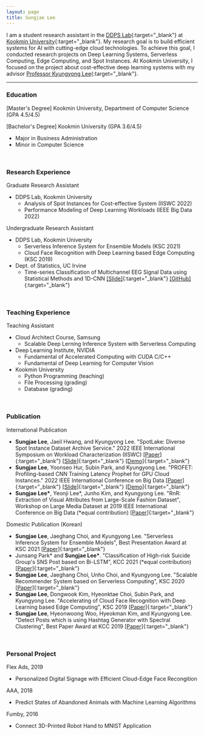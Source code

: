 ```yaml
---
layout: page
title: Sungjae Lee
---
```


I am a student research assistant in the [DDPS Lab](https://ddps.cloud){:target="_blank"} at [Kookmin University](https://kookmin.ac.kr){:target="_blank"}. My research goal is to build efficient systems for AI with cutting-edge cloud technologies. To achieve this goal, I conducted research projects on Deep Learning Systems, Serverless Computing, Edge Computing, and Spot Instances. At Kookmin University, I focused on the project about cost-effective deep learning systems with my advisor [Professor Kyungyong Lee](http://leeky.me){:target="_blank"}.

---

### Education
[Master's Degree] Kookmin University, Department of Computer Science (GPA 4.5/4.5)

[Bachelor's Degree] Kookmin University (GPA 3.6/4.5)
- Major in Business Administration
- Minor in Computer Science

<br>

### Research Experience
Graduate Research Assistant
- DDPS Lab, Kookmin University
    - Analysis of Spot Instances for Cost-effective System (IISWC 2022)
    - Performance Modeling of Deep Learning Workloads (IEEE Big Data 2022)

Undergraduate Research Assistant
- DDPS Lab, Kookmin University
    - Serverless Inference System for Ensemble Models (KSC 2021)
    - Cloud Face Recognition with Deep Learning based Edge Computing (KSC 2019)
- Dept. of Statistics, UC Irvine
    - Time-series Classification of Multichannel EEG Signal Data using Statistical Methods and 1D-CNN [\[Slide\]](https://drive.google.com/file/d/1fd05zmyQ9z8WzF83ewiuBcAHSfojQdpa/view){:target="_blank"} [\[GitHub\]](https://github.com/james-sungjae-lee/Deep-EEG){:target="_blank"}

<br>

### Teaching Experience
Teaching Assistant
- Cloud Architect Course, Samsung
    - Scalable Deep Lerning Inference System with Serverless Computing
- Deep Learning Institute, NVIDIA
    - Fundamental of Accelerated Computing with CUDA C/C++
    - Fundamental of Deep Learning for Computer Vision
- Kookmin University
    - Python Programming (teaching)
    - File Processing (grading)
    - Database (grading)

<br>

### Publication
International Publication
- **Sungjae Lee**, Jaeil Hwang, and Kyungyong Lee. "SpotLake: Diverse Spot Instance Dataset Archive Service." 2022 IEEE International Symposium on Workload Characterization (IISWC) [\[Paper\]](https://ieeexplore.ieee.org/document/9975369){:target="_blank"} [\[Slide\]](https://drive.google.com/file/d/1Bt4nV1QHnZuxGp_6kPhU3WSNtwSsnRC-/view){:target="_blank"} [\[Demo\]](https://spotlake.ddps.cloud/){:target="_blank"}
- **Sungjae Lee**, Yoonseo Hur, Subin Park, and Kyungyong Lee. "PROFET: Profiling-based CNN Training Latency Prophet for GPU Cloud Instances." 2022 IEEE International Conference on Big Data  [\[Paper\]](https://arxiv.org/abs/2208.05130){:target="_blank"} [\[Slide\]](https://drive.google.com/file/d/1naS2kj-O9u2LU3cU0VHtnM276dExm3Mw/view){:target="_blank"} [\[Demo\]](http://profet.ddps.cloud/){:target="_blank"}
- **Sungjae Lee\***, Yeonji Lee\*, Junho Kim, and Kyungyong Lee. "RnR: Extraction of Visual Attributes from Large-Scale Fashion Dataset", Workshop on Large Media Dataset at 2019 IEEE International Conference on Big Data (*equal contribution) [\[Paper\]](https://ieeexplore.ieee.org/document/9006595){:target="_blank"}

Domestic Publication (Korean)
- **Sungjae Lee**, Jaeghang Choi, and Kyungyong Lee. "Serverless Inference System for Ensemble Models", Best Presentation Award at KSC 2021 [\[Paper\]](https://www.dbpia.co.kr/pdf/pdfView.do?nodeId=NODE11035959){:target="_blank"}
- Junsang Park\* and **Sungjae Lee\***. "Classification of High-risk Suicide Group's SNS Post based on Bi-LSTM", KCC 2021 (*equal contribution) [\[Paper\]](https://www.dbpia.co.kr/pdf/pdfView.do?nodeId=NODE10582929){:target="_blank"}
- **Sungjae Lee**, Jaeghang Choi, Unho Choi, and Kyungyong Lee. "Scalable Recommender System based on Serverless Computing", KSC 2020 [\[Paper\]](https://www.dbpia.co.kr/pdf/pdfView.do?nodeId=NODE10529527){:target="_blank"}
- **Sungjae Lee**, Dongwook Kim, Hyeonktae Choi, Subin Park, and Kyungyong Lee. "Accelerating of Cloud Face Recognition with Deep Learning based Edge Computing", KSC 2019 [\[Paper\]](https://www.dbpia.co.kr/pdf/pdfView.do?nodeId=NODE09301467){:target="_blank"}
- **Sungjae Lee**, Hyeonwoong Woo, Hyeokman Kim, and Kyungyong Lee. "Detect Posts which is using Hashtag Generator with Spectral Clustering", Best Paper Award at KCC 2019 [\[Paper\]](https://www.dbpia.co.kr/pdf/pdfView.do?nodeId=NODE08763602){:target="_blank"}

<br>

### Personal Project
Flex Ads, 2019
- Personalized Digital Signage with Efficient Cloud-Edge Face Recongition

AAA, 2018
- Predict States of Abandoned Animals with Machine Learning Algorithms

Fumby, 2016
- Connect 3D-Printed Robot Hand to MNIST Application

